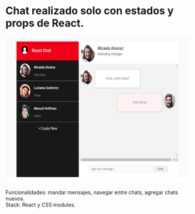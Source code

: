 # Chat realizado solo con estados y props de React.

<p align="left">
  <img height="400" src="./Captura de pantalla de 2021-08-31 16-25-31.png" />
</p>

Funcionalidades: mandar mensajes, navegar entre chats, agregar chats nuevos.
<br/>
Stack: React y CSS modules.
